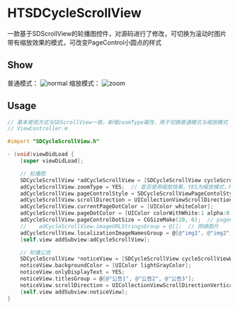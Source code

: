 # HTSDCycleScrollView
一款基于SDScrollView的轮播图控件，对源码进行了修改，可切换为滚动时图片带有缩放效果的模式，可改变PageControl小圆点的样式
## Show
普通模式：
![normal](https://github.com/runThor/HTSDCycleScrollView/raw/master/Other/normal.png)
缩放模式：
![zoom](https://github.com/runThor/HTSDCycleScrollView/raw/master/Other/zoom.png)
## Usage
```Objective-C
// 基本使用方式与SDScrollView一致，新增zoomType属性，用于切换普通模式与缩放模式
// ViewController.m

#import "SDCycleScrollView.h"

- (void)viewDidLoad {
    [super viewDidLoad];

    // 轮播图
    SDCycleScrollView *adCycleScrollView = [SDCycleScrollView cycleScrollViewWithFrame:CGRectMake(0, 100, Screen_Width, 200) delegate:self placeholderImage:[UIImage new]];
    adCycleScrollView.zoomType = YES;  // 是否使用缩放效果，YES为缩放模式，NO为普通模式
    adCycleScrollView.pageControlStyle = SDCycleScrollViewPageContolStyleAnimated;
    adCycleScrollView.scrollDirection = UICollectionViewScrollDirectionHorizontal;
    adCycleScrollView.currentPageDotColor = [UIColor whiteColor];
    adCycleScrollView.pageDotColor = [UIColor colorWithWhite:1 alpha:0.5];
    adCycleScrollView.pageControlDotSize = CGSizeMake(20, 6);  // pageControl小圆点的大小
    //    adCycleScrollView.imageURLStringsGroup = @[];  // 网络图片
    adCycleScrollView.localizationImageNamesGroup = @[@"img1", @"img2", @"img3", @"img4"];  // 本地图片
    [self.view addSubview:adCycleScrollView];

    // 轮播公告
    SDCycleScrollView *noticeView = [SDCycleScrollView cycleScrollViewWithFrame:CGRectMake(0, 350, Screen_Width, 30) delegate:self placeholderImage:nil];
    noticeView.backgroundColor = [UIColor lightGrayColor];
    noticeView.onlyDisplayText = YES;
    noticeView.titlesGroup = @[@"公告1", @"公告2", @"公告3"];
    noticeView.scrollDirection = UICollectionViewScrollDirectionVertical;
    [self.view addSubview:noticeView];
}

```
